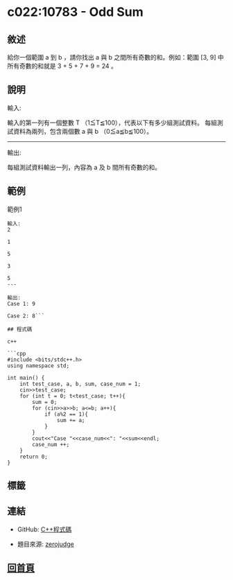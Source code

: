 
# c022:10783 - Odd Sum

## 敘述

給你一個範圍 a 到 b ，請你找出 a 與 b 之間所有奇數的和。例如：範圍 [3, 9] 中所有奇數的和就是 3 + 5 + 7 + 9 = 24 。

## 說明

輸入:

輸入的第一列有一個整數 T （1≦T≦100），代表以下有多少組測試資料。  每組測試資料為兩列，包含兩個數 a 與 b （0≦a≦b≦100）。

---

輸出:

每組測試資料輸出一列，內容為 a 及 b 間所有奇數的和。
## 範例


範例1

```text
輸入:
2
1
5
3
5
---

輸出:
Case 1: 9
Case 2: 8```

## 程式碼

c++

```cpp
#include <bits/stdc++.h>
using namespace std;

int main() {
    int test_case, a, b, sum, case_num = 1;
    cin>>test_case;
    for (int t = 0; t<test_case; t++){
        sum = 0;
        for (cin>>a>>b; a<=b; a++){
            if (a%2 == 1){
                sum += a;
            }
        }
        cout<<"Case "<<case_num<<": "<<sum<<endl;
        case_num ++;
    }
    return 0;
}

```

## 標籤



## 連結
- GitHub: [C++程式碼](https://github.com/henryleecode23/solve_record/blob/main/zerojudge/c022/main.cpp)

- 題目來源: [zerojudge](https://zerojudge.tw/ShowProblem?problemid=c022)
## [回首頁](https://henryleecode23.github.io/solve_record/)